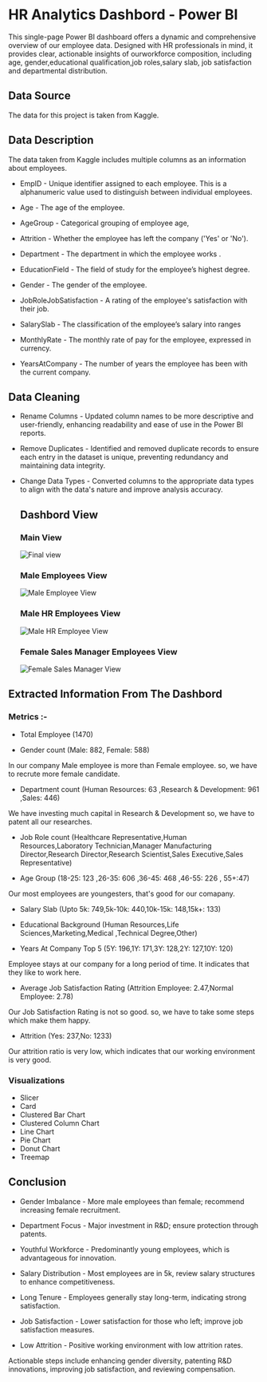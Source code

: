# HR Analytics Dashbord - Power BI

This single-page Power BI dashboard offers a dynamic and comprehensive overview of our employee data. Designed with HR professionals in mind, it provides clear, actionable insights of  ourworkforce composition, including age, gender,educational qualification,job roles,salary slab, job satisfaction and departmental distribution.

## Data Source

The data for this project is taken from Kaggle. 

## Data Description

The data taken from Kaggle includes multiple columns as an information about employees.

* EmpID - Unique identifier assigned to each employee. This is a alphanumeric value used to distinguish between individual employees.

* Age - The age of the employee. 

* AgeGroup -  Categorical grouping of employee age,

* Attrition - Whether the employee has left the company ('Yes' or 'No').

* Department - The department in which the employee works . 

* EducationField - The field of study for the employee’s highest degree. 
 
* Gender -  The gender of the employee.

* JobRoleJobSatisfaction - A rating of the employee's satisfaction with their job.

* SalarySlab - The classification of the employee’s salary into ranges

* MonthlyRate -  The monthly rate of pay for the employee, expressed in currency.

* YearsAtCompany -  The number of years the employee has been with the current company.

## Data Cleaning

* Rename Columns - Updated column names to be more descriptive and user-friendly, enhancing readability and ease of use in the Power BI reports.

* Remove Duplicates - Identified and removed duplicate records to ensure each entry in the dataset is unique, preventing redundancy and maintaining data integrity.
 
* Change Data Types - Converted columns to the appropriate data types to align with the data's nature and improve analysis accuracy.

  ## Dashbord View
  ### Main View
  ![Final view](https://github.com/AMANKUMAR64-bit/HR-Analytics-Dashbord---Power-BI/blob/main/IMAGE/main_view.PNG)
  ### Male Employees View
  ![Male Employee View](https://github.com/AMANKUMAR64-bit/HR-Analytics-Dashbord---Power-BI/blob/main/IMAGE/male_view.PNG)
  ### Male HR Employees View
  ![Male HR Employee View](https://github.com/AMANKUMAR64-bit/HR-Analytics-Dashbord---Power-BI/blob/main/IMAGE/male_HR_view.PNG)
  ### Female Sales Manager Employees View
  ![Female Sales Manager View](https://github.com/AMANKUMAR64-bit/HR-Analytics-Dashbord---Power-BI/blob/main/IMAGE/female_sales_manager.PNG)

## Extracted Information From The Dashbord
### Metrics :-
* Total Employee (1470)

* Gender count (Male: 882, Female: 588)

In our company Male employee is more than Female employee. so, we have to recrute more female candidate.

* Department count (Human Resources: 63 ,Research & Development: 961 ,Sales: 446)

We have investing much capital in Research & Development so, we have to patent all our researches.

* Job Role count (Healthcare Representative,Human Resources,Laboratory Technician,Manager
Manufacturing Director,Research Director,Research Scientist,Sales Executive,Sales Representative)

* Age Group (18-25: 123 ,26-35: 606 ,36-45: 468 ,46-55: 226 , 55+:47)

Our most employees are youngesters, that's good for our comapany. 

* Salary Slab (Upto 5k: 749,5k-10k: 440,10k-15k: 148,15k+: 133)

* Educational Background (Human Resources,Life Sciences,Marketing,Medical
,Technical Degree,Other)

* Years At Company Top 5 (5Y: 196,1Y: 171,3Y: 128,2Y: 127,10Y: 120)

Employee stays at our company for a long period of time. It indicates that they like to work here.

* Average Job Satisfaction Rating (Attrition Employee: 2.47,Normal Employee: 2.78)

Our Job Satisfaction Rating is not so good. so, we have to take some steps which make them happy.

* Attrition (Yes: 237,No: 1233)

Our attrition ratio is very low, which indicates that our working environment is very good.


### Visualizations
* Slicer
* Card
* Clustered Bar Chart
* Clustered Column Chart
* Line Chart
* Pie Chart
* Donut Chart
* Treemap


## Conclusion

* Gender Imbalance - More male employees than female; recommend increasing female recruitment.

* Department Focus - Major investment in R&D; ensure protection through patents.

* Youthful Workforce - Predominantly young employees, which is advantageous for innovation.

* Salary Distribution - Most employees are in 5k, review salary structures to enhance competitiveness.

* Long Tenure - Employees generally stay long-term, indicating strong satisfaction.

* Job Satisfaction - Lower satisfaction for those who left; improve job satisfaction measures.

* Low Attrition - Positive working environment with low attrition rates.

Actionable steps include enhancing gender diversity, patenting R&D innovations, improving job satisfaction, and reviewing compensation.
